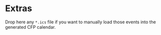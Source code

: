 # Extras

Drop here any `*.ics` file if you want to manually load those events into the generated CFP calendar.
